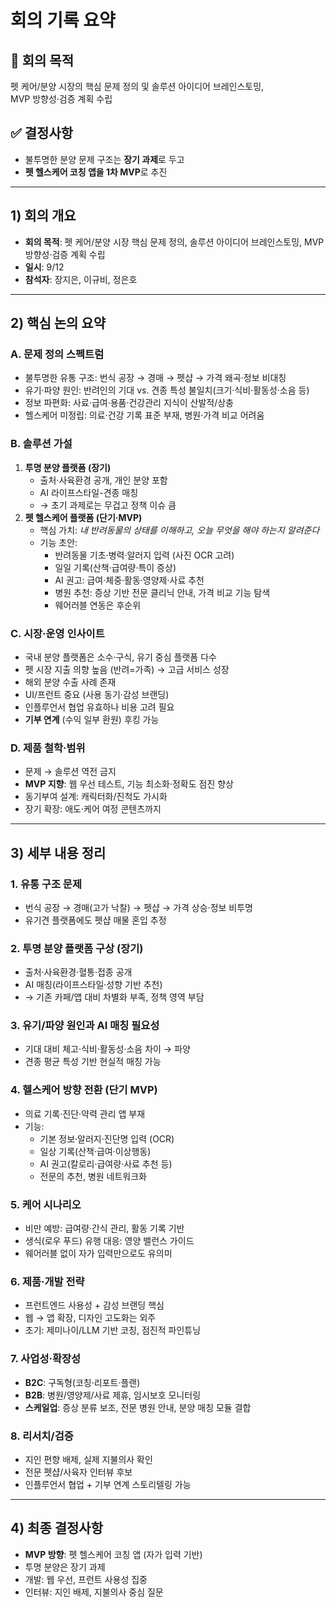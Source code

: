 # 회의 기록 요약

## 📌 회의 목적
펫 케어/분양 시장의 핵심 문제 정의 및 솔루션 아이디어 브레인스토밍,  
MVP 방향성·검증 계획 수립

## ✅ 결정사항
- 불투명한 분양 문제 구조는 **장기 과제**로 두고  
- **펫 헬스케어 코칭 앱을 1차 MVP**로 추진

---

## 1) 회의 개요
- **회의 목적**: 펫 케어/분양 시장 핵심 문제 정의, 솔루션 아이디어 브레인스토밍, MVP 방향성·검증 계획 수립
- **일시**: 9/12  
- **참석자**: 장지은, 이규비, 정은호  

---

## 2) 핵심 논의 요약

### A. 문제 정의 스펙트럼
- 불투명한 유통 구조: 번식 공장 → 경매 → 펫샵 → 가격 왜곡·정보 비대칭
- 유기·파양 원인: 반려인의 기대 vs. 견종 특성 불일치(크기·식비·활동성·소음 등)
- 정보 파편화: 사료·급여·용품·건강관리 지식이 산발적/상충
- 헬스케어 미정립: 의료·건강 기록 표준 부재, 병원·가격 비교 어려움

### B. 솔루션 가설
1. **투명 분양 플랫폼 (장기)**  
   - 출처·사육환경 공개, 개인 분양 포함  
   - AI 라이프스타일-견종 매칭  
   - → 초기 과제로는 무겁고 정책 이슈 큼  
2. **펫 헬스케어 플랫폼 (단기·MVP)**  
   - 핵심 가치: *내 반려동물의 상태를 이해하고, 오늘 무엇을 해야 하는지 알려준다*  
   - 기능 초안:
     - 반려동물 기초·병력·알러지 입력 (사진 OCR 고려)  
     - 일일 기록(산책·급여량·특이 증상)  
     - AI 권고: 급여·체중·활동·영양제·사료 추천  
     - 병원 추천: 증상 기반 전문 클리닉 안내, 가격 비교 기능 탐색  
     - 웨어러블 연동은 후순위

### C. 시장·운영 인사이트
- 국내 분양 플랫폼은 소수·구식, 유기 중심 플랫폼 다수
- 펫 시장 지출 의향 높음 (반려=가족) → 고급 서비스 성장
- 해외 분양 수출 사례 존재
- UI/프런트 중요 (사용 동기·감성 브랜딩)  
- 인플루언서 협업 유효하나 비용 고려 필요  
- **기부 연계** (수익 일부 환원) 후킹 가능

### D. 제품 철학·범위
- 문제 → 솔루션 역전 금지
- **MVP 지향**: 웹 우선 테스트, 기능 최소화·정확도 점진 향상
- 동기부여 설계: 캐릭터화/진척도 가시화
- 장기 확장: 애도·케어 여정 콘텐츠까지

---

## 3) 세부 내용 정리

### 1. 유통 구조 문제
- 번식 공장 → 경매(고가 낙찰) → 펫샵 → 가격 상승·정보 비투명  
- 유기견 플랫폼에도 펫샵 매물 혼입 추정

### 2. 투명 분양 플랫폼 구상 (장기)
- 출처·사육환경·혈통·접종 공개  
- AI 매칭(라이프스타일·성향 기반 추천)  
- → 기존 카페/앱 대비 차별화 부족, 정책 영역 부담

### 3. 유기/파양 원인과 AI 매칭 필요성
- 기대 대비 체고·식비·활동성·소음 차이 → 파양  
- 견종 평균 특성 기반 현실적 매칭 가능

### 4. 헬스케어 방향 전환 (단기 MVP)
- 의료 기록·진단·약력 관리 앱 부재  
- 기능:
  - 기본 정보·알러지·진단명 입력 (OCR)  
  - 일상 기록(산책·급여·이상행동)  
  - AI 권고(칼로리·급여량·사료 추천 등)  
  - 전문의 추천, 병원 네트워크화  

### 5. 케어 시나리오
- 비만 예방: 급여량·간식 관리, 활동 기록 기반  
- 생식(로우 푸드) 유행 대응: 영양 밸런스 가이드  
- 웨어러블 없이 자가 입력만으로도 유의미

### 6. 제품·개발 전략
- 프런트엔드 사용성 + 감성 브랜딩 핵심  
- 웹 → 앱 확장, 디자인 고도화는 외주  
- 초기: 제미나이/LLM 기반 코칭, 점진적 파인튜닝

### 7. 사업성·확장성
- **B2C**: 구독형(코칭·리포트·플랜)  
- **B2B**: 병원/영양제/사료 제휴, 임시보호 모니터링  
- **스케일업**: 증상 분류 보조, 전문 병원 안내, 분양 매칭 모듈 결합

### 8. 리서치/검증
- 지인 편향 배제, 실제 지불의사 확인  
- 전문 펫샵/사육자 인터뷰 후보  
- 인플루언서 협업 + 기부 연계 스토리텔링 가능  

---

## 4) 최종 결정사항
- **MVP 방향**: 펫 헬스케어 코칭 앱 (자가 입력 기반)  
- 투명 분양은 장기 과제  
- 개발: 웹 우선, 프런트 사용성 집중  
- 인터뷰: 지인 배제, 지불의사 중심 질문
